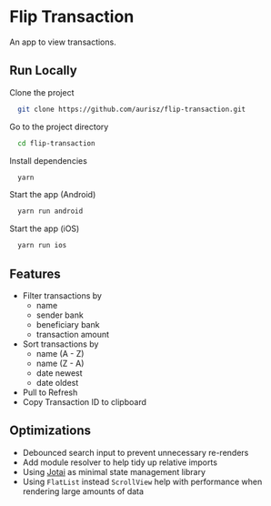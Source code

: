 
# Flip Transaction

An app to view transactions.
## Run Locally

Clone the project

```bash
  git clone https://github.com/aurisz/flip-transaction.git
```

Go to the project directory

```bash
  cd flip-transaction
```

Install dependencies

```bash
  yarn
```

Start the app (Android)

```bash
  yarn run android
```

Start the app (iOS)

```bash
  yarn run ios
```
## Features

- Filter transactions by
    - name
    - sender bank
    - beneficiary bank
    - transaction amount
- Sort transactions by
    - name (A - Z)
    - name (Z - A)
    - date newest
    - date oldest
- Pull to Refresh
- Copy Transaction ID to clipboard
## Optimizations

- Debounced search input to prevent unnecessary re-renders
- Add module resolver to help tidy up relative imports
- Using [Jotai](https://jotai.org/) as minimal state management library
- Using `FlatList` instead `ScrollView` help with performance when rendering large amounts of data
